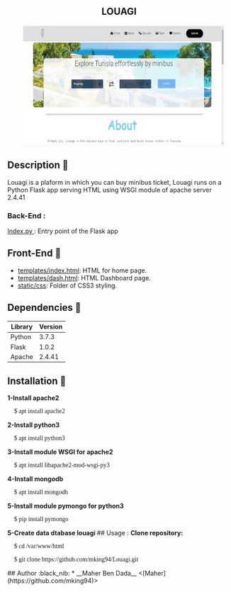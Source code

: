 <h2 align="center"> LOUAGI </h2>
<img src="screenshots/Image.jpg" style="width:90%;height:272px;margin-left:7%;" />

## Description :speech_balloon:
Louagi is a plaform in which you can buy minibus ticket, Louagi runs on a Python Flask app serving HTML using WSGI module of apache server 2.4.41
### Back-End :
<a href="https://github.com/mking94/Louagi/blob/main/index.py" >Index.py </a>: Entry point of the Flask app

## Front-End :high_brightness:
* [templates/index.html](./static/templates/home.html): HTML for home page.
* [templates/dash.html](./static/templates/dash.html): HTML Dashboard page.
* [static/css](./static/css): Folder of CSS3 styling.
## Dependencies :couple:

| Library    | Version |
| ---------- | ------- |
| Python     | 3.7.3   |
| Flask      | 1.0.2   |
| Apache     | 2.4.41  |

## Installation :running:
<b> 1-Install apache2 </b>
<p style="font-family:rockwell;margin-left:15px">$ apt install apache2</p>
<b> 2-Install python3 </b>
<p style="font-family:rockwell;margin-left:15px">$ apt install python3</p>
<b> 3-Install module WSGI for apache2 </b>
<p style="font-family:rockwell;margin-left:15px">$ apt install libapache2-mod-wsgi-py3</p>
<b> 4-Install mongodb </b>
<p style="font-family:rockwell;margin-left:15px">$ apt install mongodb</p>
<b> 5-Install module pymongo for python3 </b>
<p style="font-family:rockwell;margin-left:15px">$ pip install pymongo</p>
<b> 5-Create data dtabase louagi </b>
## Usage :
<b>Clone repository:</b>
<p style="font-family:rockwell;margin-left:15px">$ cd /var/www/html</p>
<p style="font-family:rockwell;margin-left:15px">$ git clone https://github.com/mking94/Louagi.git</p>
## Author :black_nib:
* __Maher Ben Dada__ <[Maher](https://github.com/mking94)>
